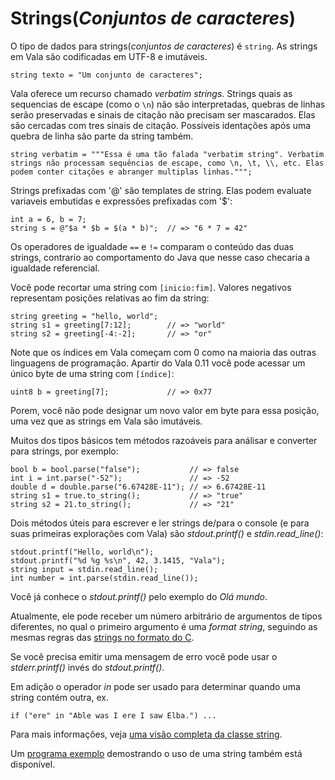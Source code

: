 # Strings(_Conjuntos de caracteres_)

O tipo de dados para strings(_conjuntos de caracteres_) é `string`. As strings em Vala são codificadas em UTF-8 e imutáveis.

```vala
string texto = "Um conjunto de caracteres";
```

Vala oferece um recurso chamado *verbatim strings*. Strings quais as sequencias de escape (como o `\n`) não são interpretadas, quebras de linhas serão preservadas e sinais de citação não precisam ser mascarados. Elas são cercadas com tres sinais de citação. Possíveis identações após uma quebra de linha são parte da string também.

```vala
string verbatim = """Essa é uma tão falada "verbatim string". Verbatim strings não processam sequências de escape, como \n, \t, \\, etc. Elas podem conter citações e abranger multiplas linhas.""";
```

Strings prefixadas com '@' são templates de string. Elas podem evaluate variaveis embutidas e expressões prefixadas com '\$':

```vala
int a = 6, b = 7;
string s = @"$a * $b = $(a * b)";  // => "6 * 7 = 42"
```

Os operadores de igualdade `==` e `!=` comparam o conteúdo das duas strings, contrario ao comportamento do Java que nesse caso checaria a igualdade referencial.

Você pode recortar uma string com `[inicio:fim]`. Valores negativos representam posições relativas ao fim da string:

```vala
string greeting = "hello, world";
string s1 = greeting[7:12];        // => "world"
string s2 = greeting[-4:-2];       // => "or"
```

Note que os índices em Vala começam com 0 como na maioria das outras linguagens de programação. Apartir do Vala 0.11 você pode acessar um único byte de uma string com `[índice]`:

```vala
uint8 b = greeting[7];             // => 0x77
```

Porem, você não pode designar um novo valor em byte para essa posição, uma vez que as strings em Vala são imutáveis.

Muitos dos tipos básicos tem métodos razoáveis para análisar e converter para strings, por exemplo:

```vala
bool b = bool.parse("false");           // => false
int i = int.parse("-52");               // => -52
double d = double.parse("6.67428E-11"); // => 6.67428E-11
string s1 = true.to_string();           // => "true"
string s2 = 21.to_string();             // => "21"
```

Dois métodos úteis para escrever e ler strings de/para o console (e para suas primeiras explorações com Vala) são *stdout.printf()* e *stdin.read\_line()*:

```vala
stdout.printf("Hello, world\n");
stdout.printf("%d %g %s\n", 42, 3.1415, "Vala");
string input = stdin.read_line();
int number = int.parse(stdin.read_line());
```

Você já conhece o *stdout.printf()* pelo exemplo do *Olá mundo*.

Atualmente, ele pode receber um número arbitrário de argumentos de tipos diferentes, no qual o primeiro argumento é uma *format string*, seguindo as mesmas regras das [strings no formato do C](http://pt.wikipedia.org/wiki/Printf).

Se você precisa emitir uma mensagem de erro você pode usar o *stderr.printf()* invés do *stdout.printf()*.

Em adição o operador _in_ pode ser usado para determinar quando uma string contém outra, ex.

```vala
if ("ere" in "Able was I ere I saw Elba.") ...
```

Para mais informações, veja [uma visão completa da classe string](http://www.valadoc.org/glib-2.0/string.html).

Um [programa exemplo](/Projects/Vala/StringSample) demostrando o uso de uma string também está disponível.
